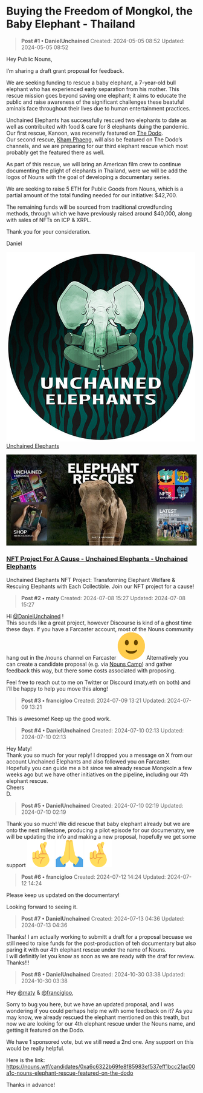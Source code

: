 # Buying the Freedom of Mongkol, the Baby Elephant - Thailand

<!-- ✦✦✦ POST START ✦✦✦ -->

> **Post #1 • DanielUnchained**
> Created: 2024-05-05 08:52
> Updated: 2024-05-05 08:52

Hey Public Nouns,

I’m sharing a draft grant proposal for feedback.

We are seeking funding to rescue a baby elephant, a 7-year-old bull elephant who has experienced early separation from his mother. This rescue mission goes beyond saving one elephant; it aims to educate the public and raise awareness of the significant challenges these beatuful aminals face throughout their lives due to human entertainment practices.

Unchained Elephants has successfully rescued two elephants to date as well as contribuited with food & care for 8 elephants duing the pandemic. Our first rescue, Kanoon, was recenetly featured on [The Dodo](https://www.youtube.com/watch?v=LG7OGAAhYCw&t=3s&pp=ygUIdGhlIGRvZG8%3D).  
Our second rescue, [Kham Phaeng](https://www.youtube.com/watch?v=5vIH9rKnHbs), will also be featured on The Dodo’s channels, and we are preparing for our third elephant rescue which most probably get the featured there as well.

As part of this rescue, we will bring an American film crew to continue documenting the plight of elephants in Thailand, were we will be add the logos of Nouns with the goal of developing a documentary series.

We are seeking to raise 5 ETH for Public Goods from Nouns, which is a partial amount of the total funding needed for our initiative: $42,700.

The remaining funds will be sourced from traditional crowdfunding methods, through which we have previously raised around $40,000, along with sales of NFTs on ICP & XRPL.

Thank you for your consideration.

Daniel

![](../../assets/images/5370/593c6ed5422193da09eadd04d5758de636b68479_2_500x500.jpeg) [Unchained Elephants](https://unchainedelephants.com/)

![](../../assets/images/5370/a9aaf820362a46c340bc18c0a429849fbac9d522_2_690x328.jpeg)

### [NFT Project For A Cause - Unchained Elephants - Unchained Elephants](https://unchainedelephants.com/)

Unchained Elephants NFT Project: Transforming Elephant Welfare & Rescuing Elephants with Each Collectible. Join our NFT project for a cause!

<!-- ✦✦✦ POST END ✦✦✦ -->

<!-- ✦✦✦ POST START ✦✦✦ -->

> **Post #2 • maty**
> Created: 2024-07-08 15:27
> Updated: 2024-07-08 15:27

Hi [@DanielUnchained](/u/danielunchained) !  
This sounds like a great project, however Discourse is kind of a ghost time these days. If you have a Farcaster account, most of the Nouns community hang out in the /nouns channel on Farcaster ![:slight_smile:](../../assets/images/5370/slight_smile.png) Alternatively you can create a candidate proposal (e.g. via [Nouns Camp](https://www.nouns.camp/)) and gather feedback this way, but there some costs associated with proposing.

Feel free to reach out to me on Twitter or Discourd (maty.eth on both) and I’ll be happy to help you move this along!

<!-- ✦✦✦ POST END ✦✦✦ -->

<!-- ✦✦✦ POST START ✦✦✦ -->

> **Post #3 • francigloo**
> Created: 2024-07-09 13:21
> Updated: 2024-07-09 13:21

This is awesome! Keep up the good work.

<!-- ✦✦✦ POST END ✦✦✦ -->

<!-- ✦✦✦ POST START ✦✦✦ -->

> **Post #4 • DanielUnchained**
> Created: 2024-07-10 02:13
> Updated: 2024-07-10 02:13

Hey Maty!  
Thank you so much for your reply! I dropped you a message on X from our account Unchained Elephants and also followed you on Farcaster.  
Hopefully you can guide me a bit since we already rescue Mongkoln a few weeks ago but we have other initiatives on the pipeline, including our 4th elephant rescue.  
Cheers  
D.

<!-- ✦✦✦ POST END ✦✦✦ -->

<!-- ✦✦✦ POST START ✦✦✦ -->

> **Post #5 • DanielUnchained**
> Created: 2024-07-10 02:19
> Updated: 2024-07-10 02:19

Thank you so much! We did rescue that baby elephant already but we are onto the next milestone, producing a pilot episode for our documenatry, we will be updating the info and making a new proposal, hopefully we get some support ![:crossed_fingers:](../../assets/images/5370/crossed_fingers.png) ![:pray:](../../assets/images/5370/pray.png) ![:crossed_fingers:](../../assets/images/5370/crossed_fingers.png)

<!-- ✦✦✦ POST END ✦✦✦ -->

<!-- ✦✦✦ POST START ✦✦✦ -->

> **Post #6 • francigloo**
> Created: 2024-07-12 14:24
> Updated: 2024-07-12 14:24

Please keep us updated on the documentary!

Looking forward to seeing it.

<!-- ✦✦✦ POST END ✦✦✦ -->

<!-- ✦✦✦ POST START ✦✦✦ -->

> **Post #7 • DanielUnchained**
> Created: 2024-07-13 04:36
> Updated: 2024-07-13 04:36

Thanks! I am actually working to submitt a draft for a proposal becuase we still need to raise funds for the post-production of teh documentary but also paring it with our 4th elephant rescue under the name of Nouns.  
I will definitly let you know as soon as we are ready with the draf for review.  
Thanks!!!

<!-- ✦✦✦ POST END ✦✦✦ -->

<!-- ✦✦✦ POST START ✦✦✦ -->

> **Post #8 • DanielUnchained**
> Created: 2024-10-30 03:38
> Updated: 2024-10-30 03:38

Hey [@maty](/u/maty) & [@francigloo](/u/francigloo),

Sorry to bug you here, but we have an updated proposal, and I was wondering if you could perhaps help me with some feedback on it? As you may know, we already rescued the elephant mentioned on this treath, but now we are looking for our 4th elephant rescue under the Nouns name, and getting it featured on the Dodo.

We have 1 sponsored vote, but we still need a 2nd one. Any support on this would be really helpful.

Here is the link: <https://nouns.wtf/candidates/0xa6c6322b69fe8f85983ef537eff1bcc21ac00a1c-nouns-elephant-rescue-featured-on-the-dodo>

Thanks in advance!

<!-- ✦✦✦ POST END ✦✦✦ -->

